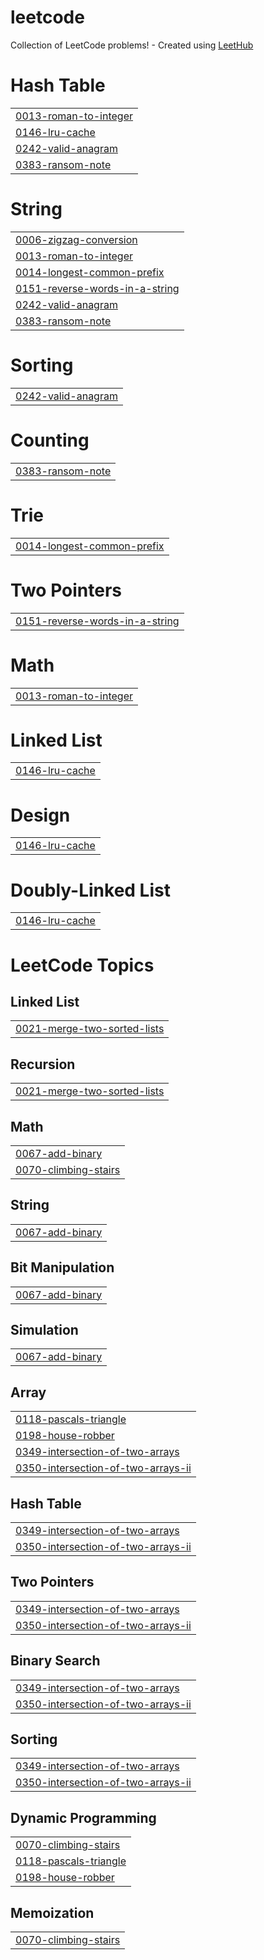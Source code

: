 # leetcode
Collection of LeetCode problems! - Created using [LeetHub](https://github.com/QasimWani/LeetHub)


# Hash Table
|  |
| ------- |
| [0013-roman-to-integer](https://github.com/hib4/leetcode/tree/master/0013-roman-to-integer) |
| [0146-lru-cache](https://github.com/hib4/leetcode/tree/master/0146-lru-cache) |
| [0242-valid-anagram](https://github.com/hib4/leetcode/tree/master/0242-valid-anagram) |
| [0383-ransom-note](https://github.com/hib4/leetcode/tree/master/0383-ransom-note) |
# String
|  |
| ------- |
| [0006-zigzag-conversion](https://github.com/hib4/leetcode/tree/master/0006-zigzag-conversion) |
| [0013-roman-to-integer](https://github.com/hib4/leetcode/tree/master/0013-roman-to-integer) |
| [0014-longest-common-prefix](https://github.com/hib4/leetcode/tree/master/0014-longest-common-prefix) |
| [0151-reverse-words-in-a-string](https://github.com/hib4/leetcode/tree/master/0151-reverse-words-in-a-string) |
| [0242-valid-anagram](https://github.com/hib4/leetcode/tree/master/0242-valid-anagram) |
| [0383-ransom-note](https://github.com/hib4/leetcode/tree/master/0383-ransom-note) |
# Sorting
|  |
| ------- |
| [0242-valid-anagram](https://github.com/hib4/leetcode/tree/master/0242-valid-anagram) |
# Counting
|  |
| ------- |
| [0383-ransom-note](https://github.com/hib4/leetcode/tree/master/0383-ransom-note) |
# Trie
|  |
| ------- |
| [0014-longest-common-prefix](https://github.com/hib4/leetcode/tree/master/0014-longest-common-prefix) |
# Two Pointers
|  |
| ------- |
| [0151-reverse-words-in-a-string](https://github.com/hib4/leetcode/tree/master/0151-reverse-words-in-a-string) |
# Math
|  |
| ------- |
| [0013-roman-to-integer](https://github.com/hib4/leetcode/tree/master/0013-roman-to-integer) |
# Linked List
|  |
| ------- |
| [0146-lru-cache](https://github.com/hib4/leetcode/tree/master/0146-lru-cache) |
# Design
|  |
| ------- |
| [0146-lru-cache](https://github.com/hib4/leetcode/tree/master/0146-lru-cache) |
# Doubly-Linked List
|  |
| ------- |
| [0146-lru-cache](https://github.com/hib4/leetcode/tree/master/0146-lru-cache) |
<!---LeetCode Topics Start-->
# LeetCode Topics
## Linked List
|  |
| ------- |
| [0021-merge-two-sorted-lists](https://github.com/hib4/leetcode/tree/master/0021-merge-two-sorted-lists) |
## Recursion
|  |
| ------- |
| [0021-merge-two-sorted-lists](https://github.com/hib4/leetcode/tree/master/0021-merge-two-sorted-lists) |
## Math
|  |
| ------- |
| [0067-add-binary](https://github.com/hib4/leetcode/tree/master/0067-add-binary) |
| [0070-climbing-stairs](https://github.com/hib4/leetcode/tree/master/0070-climbing-stairs) |
## String
|  |
| ------- |
| [0067-add-binary](https://github.com/hib4/leetcode/tree/master/0067-add-binary) |
## Bit Manipulation
|  |
| ------- |
| [0067-add-binary](https://github.com/hib4/leetcode/tree/master/0067-add-binary) |
## Simulation
|  |
| ------- |
| [0067-add-binary](https://github.com/hib4/leetcode/tree/master/0067-add-binary) |
## Array
|  |
| ------- |
| [0118-pascals-triangle](https://github.com/hib4/leetcode/tree/master/0118-pascals-triangle) |
| [0198-house-robber](https://github.com/hib4/leetcode/tree/master/0198-house-robber) |
| [0349-intersection-of-two-arrays](https://github.com/hib4/leetcode/tree/master/0349-intersection-of-two-arrays) |
| [0350-intersection-of-two-arrays-ii](https://github.com/hib4/leetcode/tree/master/0350-intersection-of-two-arrays-ii) |
## Hash Table
|  |
| ------- |
| [0349-intersection-of-two-arrays](https://github.com/hib4/leetcode/tree/master/0349-intersection-of-two-arrays) |
| [0350-intersection-of-two-arrays-ii](https://github.com/hib4/leetcode/tree/master/0350-intersection-of-two-arrays-ii) |
## Two Pointers
|  |
| ------- |
| [0349-intersection-of-two-arrays](https://github.com/hib4/leetcode/tree/master/0349-intersection-of-two-arrays) |
| [0350-intersection-of-two-arrays-ii](https://github.com/hib4/leetcode/tree/master/0350-intersection-of-two-arrays-ii) |
## Binary Search
|  |
| ------- |
| [0349-intersection-of-two-arrays](https://github.com/hib4/leetcode/tree/master/0349-intersection-of-two-arrays) |
| [0350-intersection-of-two-arrays-ii](https://github.com/hib4/leetcode/tree/master/0350-intersection-of-two-arrays-ii) |
## Sorting
|  |
| ------- |
| [0349-intersection-of-two-arrays](https://github.com/hib4/leetcode/tree/master/0349-intersection-of-two-arrays) |
| [0350-intersection-of-two-arrays-ii](https://github.com/hib4/leetcode/tree/master/0350-intersection-of-two-arrays-ii) |
## Dynamic Programming
|  |
| ------- |
| [0070-climbing-stairs](https://github.com/hib4/leetcode/tree/master/0070-climbing-stairs) |
| [0118-pascals-triangle](https://github.com/hib4/leetcode/tree/master/0118-pascals-triangle) |
| [0198-house-robber](https://github.com/hib4/leetcode/tree/master/0198-house-robber) |
## Memoization
|  |
| ------- |
| [0070-climbing-stairs](https://github.com/hib4/leetcode/tree/master/0070-climbing-stairs) |
<!---LeetCode Topics End-->